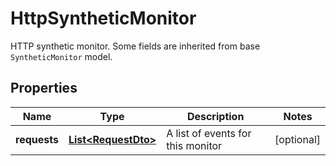 

# HttpSyntheticMonitor

HTTP synthetic monitor. Some fields are inherited from base `SyntheticMonitor` model.

## Properties

| Name | Type | Description | Notes |
|------------ | ------------- | ------------- | -------------|
|**requests** | [**List&lt;RequestDto&gt;**](RequestDto.md) | A list of events for this monitor |  [optional] |



